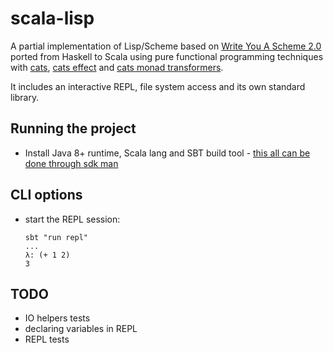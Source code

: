 # scala-lisp

A partial implementation of Lisp/Scheme based on [Write You A Scheme 2.0](https://wespiser.com/writings/wyas/00_overview.html) ported from Haskell to Scala using pure functional programming techniques with [cats](https://typelevel.org/cats/), [cats effect](https://typelevel.org/cats-effect/) and [cats monad transformers](https://typelevel.org/cats-mtl/).

It includes an interactive REPL, file system access and its own standard library.

## Running the project

- Install Java 8+ runtime, Scala lang and SBT build tool - [this all can be done through sdk man](https://sdkman.io/)

## CLI options

- start the REPL session:
  ```
  sbt "run repl"
  ...
  λ: (+ 1 2)
  3
  ```

## TODO

- IO helpers tests
- declaring variables in REPL
- REPL tests
